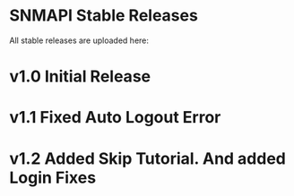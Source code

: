 # SNMAPI Stable Releases

All stable releases are uploaded here:

# v1.0 Initial Release

# v1.1 Fixed Auto Logout Error

# v1.2 Added Skip Tutorial. And added Login Fixes
